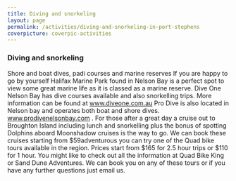 ```yaml
---
title: Diving and snorkeling
layout: page
permalink: /activities/diving-and-snorkeling-in-port-stephens
coverpicture: coverpic-activities
---
```


### Diving and snorkeling

Shore and boat dives, padi courses and marine reserves If you are happy to go by yourself Halifax Marine Park found in Nelson Bay is a perfect spot to view some great marine life as it is classed as a marine reserve. Dive One Nelson Bay has dive courses available and also snorkelling trips. More information can be found at www.diveone.com.au Pro Dive is also located in Nelson bay and operates both boat and shore dives. www.prodivenelsonbay.com . For those after a great day a cruise out to Broughton Island including lunch and snorkelling plus the bonus of spotting Dolphins aboard Moonshadow cruises is the way to go. We can book these cruises starting from $59adventurous you can try one of the Quad bike tours available in the region. Prices start from $165 for 2.5 hour trips or $110 for 1 hour. You might like to check out all the information at Quad Bike King or Sand Dune Adventures. We can book you on any of these tours or if you have any further questions just email us.